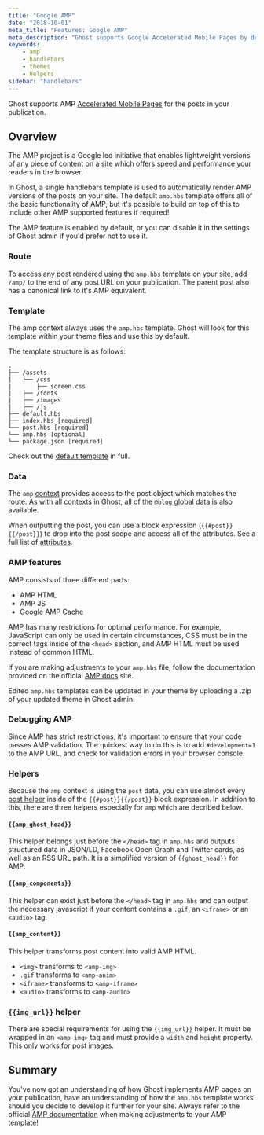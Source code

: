 ```yaml
---
title: "Google AMP"
date: "2018-10-01"
meta_title: "Features: Google AMP"
meta_description: "Ghost supports Google Accelerated Mobile Pages by default ⚡️ Discover all of the tools you need to develop AMP pages with Ghost!"
keywords:
    - amp
    - handlebars
    - themes
    - helpers
sidebar: "handlebars"
---
```


Ghost supports AMP [Accelerated Mobile Pages](https://www.ampproject.org/) for the posts in your publication.

## Overview
The AMP project is a Google led initiative that enables lightweight versions of any piece of content on a site which offers speed and performance your readers in the browser.

In Ghost, a single handlebars template is used to automatically render AMP versions of the posts on your site. The default `amp.hbs` template offers all of the basic functionality of AMP, but it's possible to build on top of this to include other AMP supported features if required!

The AMP feature is enabled by default, or you can disable it in the settings of Ghost admin if you'd prefer not to use it.


### Route

To access any post rendered using the `amp.hbs` template on your site, add `/amp/` to the end of any post URL on your publication. The parent post also has a canonical link to it's AMP equivalent. 


### Template

The amp context always uses the `amp.hbs` template. Ghost will look for this template within your theme files and use this by default. 

The template structure is as follows: 

```
.
├── /assets
|   └── /css
|       ├── screen.css
|   ├── /fonts
|   ├── /images
|   ├── /js
├── default.hbs 
├── index.hbs [required]
└── post.hbs [required]
└── amp.hbs [optional]
└── package.json [required]
```

Check out the [default template](https://github.com/TryGhost/Ghost/blob/master/core/server/apps/amp/lib/views/amp.hbs/) in full. 


### Data

The `amp` [context](/api/handlebars-themes/context/) provides access to the post object which matches the route. As with all contexts in Ghost, all of the `@blog` global data is also available.

When outputting the post, you can use a block expression (`{{#post}}{{/post}}`) to drop into the post scope and access all of the attributes. See a full list of [attributes](/api/handlebars-themes/context/post/#post-object-attributes/).

### AMP features

AMP consists of three different parts: 

* AMP HTML
* AMP JS
* Google AMP Cache

AMP has many restrictions for optimal performance. For example, JavaScript can only be used in certain circumstances, CSS must be in the correct tags inside of the `<head>` section, and AMP HTML must be used instead of common HTML. 

If you are making adjustments to your `amp.hbs` file, follow the documentation provided on the official [AMP docs](https://www.ampproject.org/) site.

Edited `amp.hbs` templates can be updated in your theme by uploading a .zip of your updated theme in Ghost admin.

### Debugging AMP

Since AMP has strict restrictions, it's important to ensure that your code passes AMP validation. The quickest way to do this is to add `#development=1` to the AMP URL, and check for validation errors in your browser console. 

### Helpers

Because the `amp` context is using the `post` data, you can use almost every [post helper](/api/handlebars-themes/context/post/#helpers) inside of the `{{#post}}{{/post}}` block expression. In addition to this, there are three helpers especially for `amp` which are decribed below. 

#### `{{amp_ghost_head}}` 

This helper belongs just before the `</head>` tag in `amp.hbs` and outputs structured data in JSON/LD, Facebook Open Graph and Twitter cards, as well as an RSS URL path. It is a simplified version of `{{ghost_head}}` for AMP.

#### `{{amp_components}}`

This helper can exist just before the `</head>` tag in `amp.hbs` and can output the necessary javascript if your content contains a `.gif`, an `<iframe>` or an `<audio>` tag. 

#### `{{amp_content}}`

This helper transforms post content into valid AMP HTML. 

* `<img>` transforms to `<amp-img>`
* `.gif` transforms to `<amp-anim>`
* `<iframe>` transforms to `<amp-iframe>`
* `<audio>` transforms to `<amp-audio>`

### `{{img_url}}` helper

There are special requirements for using the `{{img_url}}` helper. It must be wrapped in an `<amp-img>` tag and must provide a `width` and `height` property. This only works for post images. 


## Summary 

You've now got an understanding of how Ghost implements AMP pages on your publication, have an understanding of how the `amp.hbs` template works should you decide to develop it further for your site. Always refer to the official [AMP documentation](https://www.ampproject.org/docs/) when making adjustments to your AMP template!
